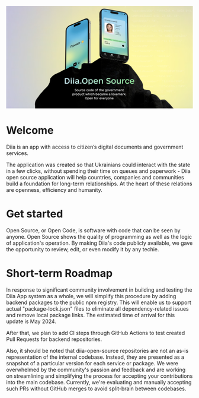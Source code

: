 ![Diia - Source code of the government product open for everyone](https://github.com/diia-open-source/.github/blob/main/profile/header%20profile.png)

# Welcome
Diia is an app with access to citizen’s digital documents and government services.

The application was created so that Ukrainians could interact with the state in a few clicks, without spending their time on queues and paperwork - Diia open source application will help countries, companies and communities build a foundation for long-term relationships. At the heart of these relations are openness, efficiency and humanity.

# Get started
Open Source, or Open Code, is software with code that can be seen by anyone. Open Source shows the quality of programming as well as the logic of application's operation. By making Diia's code publicly available, we gave the opportunity to review, edit, or even modify it by any techie.

# Short-term Roadmap
In response to significant community involvement in building and testing the Diia App system as a whole, we will simplify this procedure by adding backend packages to the public npm registry. This will enable us to support actual "package-lock.json" files to eliminate all dependency-related issues and remove local package links. The estimated time of arrival for this update is May 2024.

After that, we plan to add CI steps through GitHub Actions to test created Pull Requests for backend repositories.

Also, it should be noted that diia-open-source repositories are not an as-is representation of the internal codebase. Instead, they are presented as a snapshot of a particular version for each service or package. We were overwhelmed by the community's passion and feedback and are working on streamlining and simplifying the process for accepting your contributions into the main codebase. Currently, we're evaluating and manually accepting such PRs without GitHub merges to avoid split-brain between codebases.
